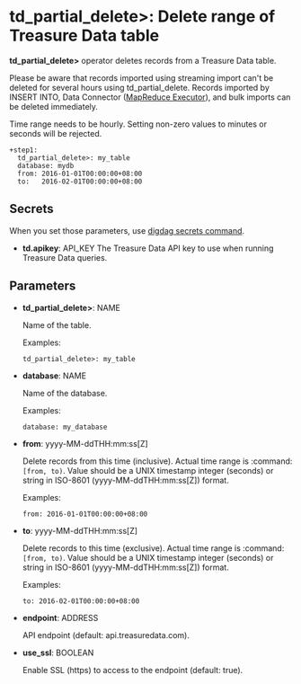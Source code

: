 # td_partial_delete>: Delete range of Treasure Data table

**td_partial_delete>** operator deletes records from a Treasure Data table.

Please be aware that records imported using streaming import can't be deleted for several hours using td_partial_delete. Records imported by INSERT INTO, Data Connector ([MapReduce Executor](https://docs.treasuredata.com/articles/data-connector-hadoop-executor)), and bulk imports can be deleted immediately.

Time range needs to be hourly. Setting non-zero values to minutes or seconds will be rejected.

    +step1:
      td_partial_delete>: my_table
      database: mydb
      from: 2016-01-01T00:00:00+08:00
      to:   2016-02-01T00:00:00+08:00

## Secrets

When you set those parameters, use [digdag secrets command](https://docs.digdag.io/command_reference.html#secrets).

* **td.apikey**: API_KEY
  The Treasure Data API key to use when running Treasure Data queries.

## Parameters

* **td_partial_delete>**: NAME

  Name of the table.

  Examples:

  ```
  td_partial_delete>: my_table
  ```

* **database**: NAME

  Name of the database.

  Examples:

  ```
  database: my_database
  ```

* **from**: yyyy-MM-ddTHH:mm:ss[Z]

  Delete records from this time (inclusive). Actual time range is :command:`[from, to)`. Value should be a UNIX timestamp integer (seconds) or string in ISO-8601 (yyyy-MM-ddTHH:mm:ss[Z]) format.

  Examples:

  ```
  from: 2016-01-01T00:00:00+08:00
  ```

* **to**: yyyy-MM-ddTHH:mm:ss[Z]

  Delete records to this time (exclusive). Actual time range is :command:`[from, to)`. Value should be a UNIX timestamp integer (seconds) or string in ISO-8601 (yyyy-MM-ddTHH:mm:ss[Z]) format.

  Examples:

  ```
  to: 2016-02-01T00:00:00+08:00
  ```

* **endpoint**: ADDRESS

  API endpoint (default: api.treasuredata.com).

* **use_ssl**: BOOLEAN

  Enable SSL (https) to access to the endpoint (default: true).

